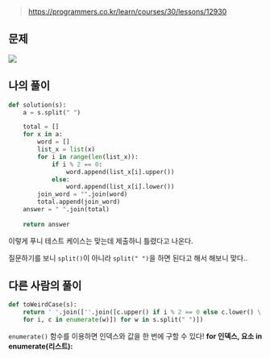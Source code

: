 > https://programmers.co.kr/learn/courses/30/lessons/12930

## 문제
![](https://images.velog.io/images/suasue/post/c6fff9a3-5e87-4028-b41d-fd5ba117df26/dddddd.PNG)

## 나의 풀이
```python
def solution(s):
    a = s.split(" ")

    total = []
    for x in a:
        word = []
        list_x = list(x)
        for i in range(len(list_x)):
            if i % 2 == 0:
                word.append(list_x[i].upper())
            else:
                word.append(list_x[i].lower())
        join_word = "".join(word)
        total.append(join_word)
    answer = " ".join(total)
    
    return answer
```
이렇게 푸니 테스트 케이스는 맞는데 제출하니 틀렸다고 나온다.

질문하기를 보니 `split()`이 아니라 `split(" ")`을 하면 된다고 해서 해보니 맞다..

## 다른 사람의 풀이
```python
def toWeirdCase(s):
    return ' '.join([''.join([c.upper() if i % 2 == 0 else c.lower() \
    for i, c in enumerate(w)]) for w in s.split(" ")])
```
`enumerate()` 함수를 이용하면 인덱스와 값을 한 번에 구할 수 있다!
**for 인덱스, 요소 in enumerate(리스트):**